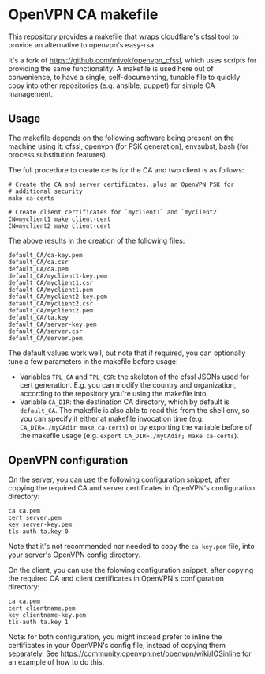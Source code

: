 # OpenVPN CA makefile

This repository provides a makefile that wraps cloudflare's cfssl tool to
provide an alternative to openvpn's easy-rsa.

It's a fork of <https://github.com/mivok/openvpn_cfssl>, which uses scripts
for providing the same functionality. A makefile is used here out of
convenience, to have a single, self-documenting, tunable file to quickly
copy into other repositories (e.g. ansible, puppet) for simple CA management.


## Usage

The makefile depends on the following software being present on the machine
using it: cfssl, openvpn (for PSK generation), envsubst, bash (for process
substitution features).

The full procedure to create certs for the CA and two client is as follows:

    # Create the CA and server certificates, plus an OpenVPN PSK for
    # additional security
    make ca-certs
    
    # Create client certificates for `myclient1` and `myclient2`
    CN=myclient1 make client-cert
    CN=myclient2 make client-cert

The above results in the creation of the following files:

    default_CA/ca-key.pem
    default_CA/ca.csr
    default_CA/ca.pem
    default_CA/myclient1-key.pem
    default_CA/myclient1.csr
    default_CA/myclient1.pem
    default_CA/myclient2-key.pem
    default_CA/myclient2.csr
    default_CA/myclient2.pem
    default_CA/ta.key
    default_CA/server-key.pem
    default_CA/server.csr
    default_CA/server.pem


The default values work well, but note that if required, you can optionally
tune a few parameters in the makefile before usage:
- Variables `TPL_CA` and `TPL_CSR`: the skeleton of the cfssl JSONs used for
cert generation. E.g. you can modify the country and organization, according to
the repository you're using the makefile into.
- Variable `CA_DIR`: the destination CA directory, which by default is
`default_CA`. The makefile is also able to read this from the shell env, so you
can specify it either at makefile invocation time
(e.g. `CA_DIR=./myCAdir make ca-certs`) or by exporting the variable before of
the makefile usage (e.g. `export CA_DIR=./myCAdir; make ca-certs`).


## OpenVPN configuration

On the server, you can use the following configuration snippet, after copying
the required CA and server certificates in OpenVPN's configuration directory:

    ca ca.pem
    cert server.pem
    key server-key.pem
    tls-auth ta.key 0

Note that it's not recommended nor needed to copy the `ca-key.pem` file, into
your server's OpenVPN config directory.

On the client, you can use the folowing configuration snippet, after copying
the required CA and client certificates in OpenVPN's configuration directory:

    ca ca.pem
    cert clientname.pem
    key clientname-key.pem
    tls-auth ta.key 1

Note: for both configuration, you might instead prefer to inline the
certificates in your OpenVPN's config file, instead of copying them separately.
See <https://community.openvpn.net/openvpn/wiki/IOSinline> for an example of
how to do this.
